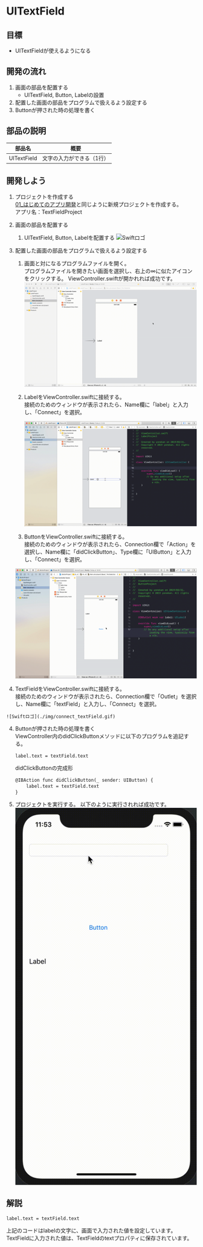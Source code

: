 # UITextField

## 目標
- UITextFieldが使えるようになる

## 開発の流れ

1. 画面の部品を配置する
	- UITextField, Button, Labelの設置
2. 配置した画面の部品をプログラムで扱えるよう設定する
3. Buttonが押された時の処理を書く

## 部品の説明

|部品名|概要|
|---|---|
| UITextField |文字の入力ができる（1行）|

## 開発しよう

1. プロジェクトを作成する  
	[01_はじめてのアプリ開発](../01_はじめてのアプリ開発.md)と同じように新規プロジェクトを作成する。  
	アプリ名：TextFieldProject
	
2. 画面の部品を配置する
	1. UITextField, Button, Labelを配置する
		![Swiftロゴ](./img/place_textField_button_label.gif)

3. 配置した画面の部品をプログラムで扱えるよう設定する
	1. 画面と対になるプログラムファイルを開く。  
		プログラムファイルを開きたい画面を選択し、右上の∞に似たアイコンをクリックする。
		ViewController.swiftが開かれれば成功です。
		![Swiftロゴ](./img/open_viewController.gif)
		

	3. LabelをViewController.swiftに接続する。  
		接続のためのウィンドウが表示されたら、Name欄に「label」と入力し、「Connect」を選択。
		
		![Swiftロゴ](./img/connect_label.gif)


	4. ButtonをViewController.swiftに接続する。  
	接続のためのウィンドウが表示されたら、Connection欄で「Action」を選択し、Name欄に「didClickButton」、Type欄に「UIButton」と入力し、「Connect」を選択。

	![Swiftロゴ](./img/connect_button.gif)

  5. TextFieldをViewController.swiftに接続する。  
	接続のためのウィンドウが表示されたら、Connection欄で「Outlet」を選択し、Name欄に「textField」と入力し、「Connect」を選択。

	![Swiftロゴ](./img/connect_textField.gif)


4. Buttonが押された時の処理を書く  
  ViewController内のdidClickButtonメソッドに以下のプログラムを追記する。

	``` 
	label.text = textField.text 
	```
  
	didClickButtonの完成形

	```
	@IBAction func didClickButton(_ sender: UIButton) {
        label.text = textField.text  
	}
	```
	
5. プロジェクトを実行する。
	以下のように実行されれば成功です。
	![Swiftロゴ](./img/textFieldProject.gif)

## 解説

``` 
label.text = textField.text 
```

上記のコードはlabelの文字に、画面で入力された値を設定しています。
TextFieldに入力された値は、TextFieldのtextプロパティに保存されています。